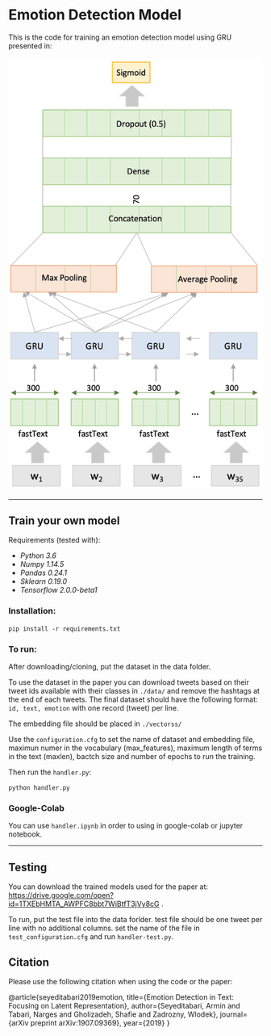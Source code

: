 # Emotion Detection Model

This is the code for training an emotion detection model using GRU presented in:

![GRU Model](model.png "GRU Model")

___
## Train your own model

Requirements (tested with):
- *Python 3.6*
- *Numpy 1.14.5*
- *Pandas 0.24.1*
- *Sklearn 0.19.0*
- *Tensorflow 2.0.0-beta1*

### Installation:

    pip install -r requirements.txt

### To run:

After downloading/cloning, put the dataset in the data folder. 

To use the dataset in the paper you can download tweets based on their tweet ids available with their classes in `./data/` and remove the hashtags at the end of each tweets. The final dataset should have the following format: `id, text, emotion` with one record (tweet) per line.

The embedding file should be placed in `./vectorss/`

Use the `configuration.cfg` to set the name of dataset and embedding file, maximun numer in the vocabulary (max_features), maximum length of terms in the text (maxlen), bactch size and number of epochs to run the training. 

Then run the `handler.py`:

    python handler.py

### Google-Colab

You can use `handler.ipynb` in order to using in google-colab or jupyter notebook.

---
## Testing

You can download the trained models used for the paper at: https://drive.google.com/open?id=1TXEbHMTA_AWPFC8bbt7WiBtfT3jVy8cG . 

To run, put the test file into the data forlder. test file should be one tweet per line with no additional columns. set the name of the file in `test_configuration.cfg` and run `handler-test.py`. 

## Citation
Please use the following citation when using the code or the paper:

@article{seyeditabari2019emotion,
  title={Emotion Detection in Text: Focusing on Latent Representation},
  author={Seyeditabari, Armin and Tabari, Narges and Gholizadeh, Shafie and Zadrozny, Wlodek},
  journal={arXiv preprint arXiv:1907.09369},
  year={2019}
}

